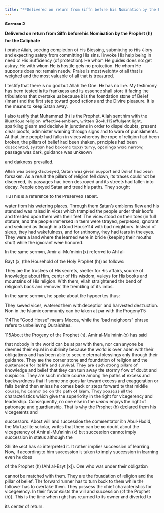 ```yaml
---
title: "**Delivered on return from Siffn before his Nomination by the Prophet \(h\) for the Caliphate**" 
---
```

**Sermon 2**

**Delivered on return from Siffn before his Nomination by the Prophet \(h\) for the Caliphate**

I praise Allah, seeking completion of His Blessing, submitting to His Glory and expecting safety from committing His sins\. I invoke His help being in need of His Sufficiency \(of protection\)\. He whom He guides does not get astray\. He with whom He is hostile gets no protection\. He whom He supports does not remain needy\. Praise is most weighty of all that is weighed and the most valuable of all that is treasured\.

I testify that there is no god but Allah the One\. He has no like\. My testimony has been tested in its frankness and its essence shall store it facing the tribulations that overtake us because it is the foundation stone of Belief \(iman\) and the first step toward good actions and the Divine pleasure\. It is the means to keep Satan away\.

I also testify that Muhammad \(h\) is the Prophet\. Allah sent him with the illustrious religion, effective emblem, written Book,113effulgent light, sparkling gleam and decisive in junctions in order to dispel doubts, present clear proofs, administer warning through signs and to warn of punishments\. At that time people had fallen in vices whereby the rope of religion had been broken, the pillars of belief had been shaken, principles had been desecrated, system had become topsy turvy, openings were narrow, passage was dark, guidance was unknown

and darkness prevailed\.

Allah was being disobeyed, Satan was given support and Belief had been forsaken\. As a result the pillars of religion fell down, its traces could not be discerned, its passages had been destroyed and its streets had fallen into decay\. People obeyed Satan and tread his paths\. They sought

113This is a reference to the Preserved Tablet\.

<a id="page338"></a>water from his watering places\. Through them Satan’s emblems flew and his standard was raised in vices which trampled the people under their hoofs and treaded upon them with their feet\. The vices stood on their toes \(in full stature\) and the people immersed in them were strayed, perplexed, ignorant and seduced as though in a Good House114 with bad neighbors\. Instead of sleep, they had wakefulness, and for antinomy, they had tears in the eyes\. They were a land where the learned were in bridle \(keeping their mouths shut\) while the ignorant were honored\.

In the same sermon, Amir al\-Mu’minin \(x\) referred to Ahl al\-

Bayt \(x\) \(the Household of the Holy Prophet \(h\)\) as follows:

They are the trustees of His secrets, shelter for His affairs, source of knowledge about Him, center of His wisdom, valleys for His books and mountains of His religion\. With them, Allah straightened the bend of religion’s back and removed the trembling of its limbs\.

In the same sermon, he spoke about the hypocrites thus:

They sowed vices, watered them with deception and harvested destruction\. Non in the Islamic community can be taken at par with the Progeny115

114The “Good House” means Mecca, while the “bad neighbors” phrase refers to unbelieving Quraishites\.

115About the Progeny of the Prophet \(h\), Amir al\-Mu’minin \(x\) has said

that nobody in the world can be at par with them, nor can anyone be deemed their equal in sublimity because the world is over laden with their obligations and has been able to secure eternal blessings only through their guidance\. They are the corner stone and foundation of religion and the sustenance for its life and survival\. They are such strong pillars of knowledge and belief that they can turn away the stormy flow of doubt and suspicion\. They are such middle course among the paths of excess and backwardness that if some one goes far toward excess and exaggeration or falls behind then unless he comes back or steps forward to that middle course, he cannot be on the path of Islam\. They possess all the characteristics which give the superiority in the right for vicegerency and leadership\. Consequently, no one else in the _umma_ enjoys the right of patronage and guardianship\. That is why the Prophet \(h\) declared them his vicegerents and

successors\. About will and succession the commentator ibn Abul\-Hadid, the Mu’tazilite scholar, writes that there can be no doubt about the vicegerency of Amir al\-Mu’minin \(x\) but succession cannot imply succession in status although the

Shi\`ite sect has so interpreted it\. It rather implies succession of learning\. Now, if according to him succession is taken to imply succession in learning even he does

<a id="page339"></a>of the Prophet \(h\) \(Ahl al\-Bayt \[x\]\)\. One who was under their obligation

cannot be matched with them\. They are the foundation of religion and the pillar of belief\. The forward runner has to turn back to them while the follower has to overtake them\. They possess the chief characteristics for vicegerency\. In their favor exists the will and succession \(of the Prophet \(h\)\)\. This is the time when right has returned to its owner and diverted to

its center of return\.

